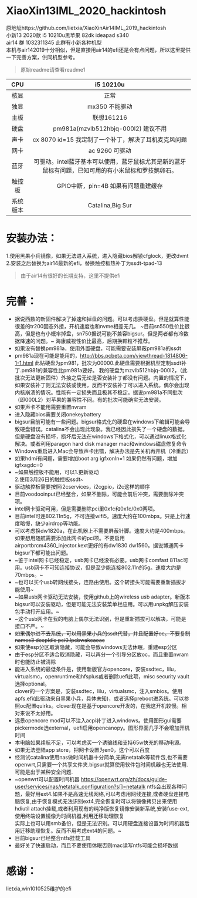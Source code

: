 # XiaoXin13IML_2020_hackintosh
原地址https://github.com/lietxia/XiaoXinAir14IML_2019_hackintosh  
小新13 2020款 i5 10210u黑苹果  82dk ideapad s340  
air14 群 1032311345 此群有小新各种机型  
本机与air142019十分相似，但是直接用air14的efi还是会有点问题，所以这里提供一下完善方案，供同机型参考。
> 原始readme请查看readme1

| CPU | i5 10210u |
| :-------: | :------------------------------------------------: |
| 核显 | 正常 |
| 独显 | mx350 不能驱动 |
| 主板 | 联想161216 |
| 硬盘 | pm981a(mzvlb512hbjq-000l2) 建议不用 |
| 声卡 | cx 8070 id=15  我定制了一个补丁，解决了耳机麦克风问题 |
| 网卡 | ac 9260 可驱动 |
| 蓝牙 | 可驱动。intel蓝牙基本可以使用，蓝牙鼠标尤其是新的蓝牙鼠标有问题，已知可用的有小米鼠标和罗技鹅卵石。 |
| 触控板 | GPIO中断，pin=4B 如果有问题重建缓存 |
| 系统版本 | Catalina,Big Sur |



# 安装办法：
1.使用黑果小兵镜像，如果无法进入系统，进入隐藏bios解锁cfglock，更改dvmt  
2.安装之后替换为air14最新的efi，替换触控板热补丁为ssdt-tpad-13  
>由于air14有很好的长期支持，这里不提供efi

# 完善：
* 据说西数的新固件解决了掉速和掉盘的问题。可以考虑换硬盘。但是就算性能很差的tr200固态外接，开机速度也和nvme相差无几。
~目前sn550性价比很高，但是也有小概率掉盘，sn750据说可能不兼容bigsur。但是两者都有冷数据降速的问题。~
海康威视性价比最高，后期换颗粒不推荐。
* 如果没有替换pm981a，使用外置硬盘，可能需要安装屏蔽pm981a的ssdt
* pm981a现在可能是能用的，http://bbs.pcbeta.com/viewthread-1814806-1-1.html 此贴硬盘为pm981，批次为00000.此硬盘需要根据机型定制ssdt补丁.pm981的兼容性比pm981a要好。
我的硬盘为mzvlb512hbjq-000l2，（此批次无法更新固件）外接之后无论是否安装补丁都没有问题。内置的情况下，如果安装补丁则无法安装或使用，反而不安装补丁可以进入系统。偶尔会出现内核崩溃的情况。性能有一定损失而且极其不稳定。据说pm981a不同批次（即000L2）对苹果的兼容性不同。有的批次可能确实无法安装。
* 如果声卡不能用需要重置nvram
* 进入隐藏bios需要关闭onekeybattery 
* bigsur目前可能有一些问题。bigsur格式化的硬盘在windows下编辑可能会导致硬盘错误。catalina不会出现此现象。我已经因此损失了一个硬盘的数据。但是硬盘没有损坏，损坏后无法在windows下格式化，可以通过linux格式化解决。或者利用paragon hard disk manager mac和windows磁盘修复命令
* Windows重启进入Mac会导致声卡出错，解决办法是先关机再开机（冷重启）
* 如果hdmi有问题，需要增加boot arg igfxonln=1 如果仍然有问题，增加igfxagdc=0  
* ~如果触控板不能用，可以1.更新驱动  
2.使用3月26日的触控板ssdt~
* 驱动触控板需要按照i2cservices，i2cgpio，i2c这样的顺序
* 目前voodooinput已经整合，如果不删除，可能会前后冲突，需要删除冲突项。
* intel网卡驱动可用，但是需要删除pci里0x1c和0x1c/0x0两项。
* 目前intel可连802.11n5g，不可连接wifi5。速度大约在100mbps。只是上行速度略慢，缺少airdrop等功能。
* 可以考虑换dw1820a，在此机器上不需要屏蔽针脚。速度大约是400mbps。如果想用随航需要添加此网卡的pci项。不要启用airportbrcm4360_injector.kext更好的有dw1830 dw1560。据说博通网卡bigsur下都可能出问题。
* ~鉴于intel网卡已经稳定，usb网卡已经没有必要。usb网卡comfast 811ac可用。usb网卡不可知连接协议，但是至少能连接802.11n的5g。速度大约是70mbps。~
* ~也可以买个usb转网线接头，连路由使用。这个转接头可能需要重新插拔才能使用~
* ~如果usb网卡驱动无法安装，使用github上的wireless usb adapter。新版本bigsur可以安装驱动，但是可能无法安装菜单栏应用。可以用unpkg解压安装包手动打开应用。~
* ~这个usb网卡在我的电脑上偶尔无法识别，但是重新插拔可以解决，可能是接口不严。~
* ~~如果偶尔进不去系统，可以用黑果小兵的ssdt代替，并且配置好oc。不要复制names3 deepldle pci0.lpcbwakeaoac~~
* 如果使esp分区取消隐藏，可能会导致windows无法休眠，重建esp分区
* 由于esp分区不适合取消隐藏，可以再分一个引导分区放oc，而且重置nvram时也能防止被清除
* 能进入系统的最低条件是，使用新版官方opencore，安装ssdtec，lilu，virtualsmc，openruntime和hfsplus或者删除uefi此项，misc security vault选择optional。  
clover的一个方案是，安装ssdtec，lilu，virtualsmc，注入smbios。使用apfs.efi(此驱动来自黑果小兵，具体未知)，或者选择preboot进系统。可以参照oc配置quirks。clover现在是基于opencore开发的，在我这开机较慢。相对来说不太好用。
* 远景opencore mod可以不注入acpi补丁进入windows。使用图形gui需要pickermode选external，uefi启用opencanopy。图形界面几乎不会增加开机时间
* 本电脑如果续航不足，可以考虑买一个诱骗线和支持65w快充的移动电源。
* 如果无法登陆app store，把网卡设置为en0，这个可以百度
* 经测试catalina使用nas做时间机器十分简单,无需netatalk等软件包,也不需要openwrt,只需要一个共享文件夹.bigsur就算使用软件包时间机器也无法使用.可能是出于某种安全问题.
* ~openwrt可以配置时间机器 https://openwrt.org/zh/docs/guide-user/services/nas/netatalk_configuration?s[]=netatalk  ntfs会出现各种问题，最好用ext4.如果不是高速无线网络,可以考虑用网线连接,或者硬盘连接电脑恢复,由于恢复模式无法识别ext4,完全恢复时可以将镜像拷贝出来使用hdiutil attach挂载,或者利用现有的纯净版恢复镜像安装新系统,安装fuse-ext,使用终端设置镜像为时间机器,利用迁移助理恢复  
实际上也可以用smb备份，但是无法识别。可以用硬盘连接设置为时间机器后用迁移助理恢复。反而不用考虑ext4的问题。~
* 目前bigsur已经整合ntfs挂载工具
* 最好关了快速启动，而且不要使用休眠否则mac读写ntfs可能会损坏数据


# 感谢：
lietxia,win1010525维护的efi
